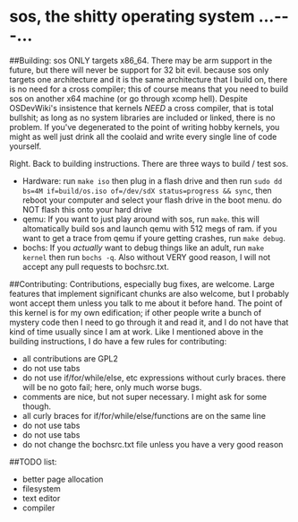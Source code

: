 # sos, the shitty operating system ...---...

##Building:
sos ONLY targets x86_64. There may be arm support in the future, but there will never be support for 32 bit evil.
because sos only targets one architecture and it is the same architecture that I build on, there is no need for a cross compiler; this of course means that you need to build sos on another x64 machine (or go through xcomp hell). Despite OSDevWiki's insistence that kernels _NEED_ a cross compiler, that is total bullshit; as long as no system libraries are included or linked, there is no problem. If you've degenerated to the point of writing hobby kernels, you might as well just drink all the coolaid and write every single line of code yourself.

Right. Back to building instructions. There are three ways to build / test sos. 
 - Hardware: run ```make iso``` then plug in a flash drive and then run ```sudo dd bs=4M if=build/os.iso of=/dev/sdX status=progress && sync```, then reboot your computer and select your flash drive in the boot menu. do NOT flash this onto your hard drive
 - qemu: If you want to just play around with sos, run ```make```. this will altomatically build sos and launch qemu with 512 megs of ram. if you want to get a trace from qemu if youre getting crashes, run ```make debug```.
 - bochs: If you _actually_ want to debug things like an adult, run ```make kernel``` then run ```bochs -q```. Also without VERY good reason, I will not accept any pull requests to bochsrc.txt.
 
##Contributing:
Contributions, especially bug fixes, are welcome. Large features that implement significant chunks are also welcome, but I probably wont accept them unless you talk to me about it before hand. The point of this kernel is for my own edification; if other people write a bunch of mystery code then I need to go through it and read it, and I do not have that kind of time usually since I am at work. Like I mentioned above in the building instructions, I do have a few rules for contributing:
 - all contributions are GPL2
 - do not use tabs
 - do not use if/for/while/else, etc expressions without curly braces. there will be no goto fail; here, only much worse bugs.
 - comments are nice, but not super necessary. I might ask for some though.
 - all curly braces for if/for/while/else/functions are on the same line
 - do not use tabs
 - do not use tabs
 - do not change the bochsrc.txt file unless you have a very good reason

 ##TODO list:
 - better page allocation
 - filesystem
 - text editor
 - compiler
